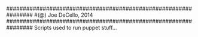 ################################################################
#(@) Joe DeCello, 2014
################################################################
Scripts used to run puppet stuff...
